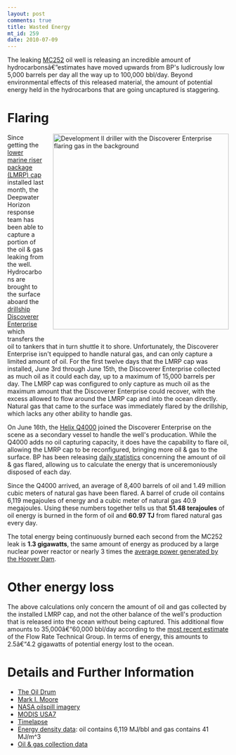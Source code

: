 ```yaml
--- 
layout: post
comments: true
title: Wasted Energy
mt_id: 259
date: 2010-07-09
---
```

The leaking [MC252](http://en.wikipedia.org/wiki/Macondo_Prospect) oil well is releasing an incredible amount of hydrocarbonsâ€”estimates have moved upwards from BP's ludicrously low 5,000 barrels per day all the way up to 100,000 bbl/day.  Beyond environmental effects of this released material, the amount of potential energy held in the hydrocarbons that are going uncaptured is staggering.

# Flaring
<a href="http://www.flickr.com/photos/bpamerica/4690897909/in/photostream/"><img alt="Development II driller with the Discoverer Enterprise flaring gas in the background" src="http://farm2.static.flickr.com/1284/4690897909_e01961c193.jpg" width="400" height="446" class="mt-image-right" style="float: right; margin: 0 0 20px 20px;" /></a>
Since getting the [lower marine riser package (LMRP) cap](http://www.theoildrum.com/node/6560) installed last month, the Deepwater Horizon response team has been able to capture a portion of the oil & gas leaking from the well.  Hydrocarbons are brought to the surface aboard the [drillship](http://en.wikipedia.org/wiki/Drillship) [Discoverer Enterprise](http://www.ship-technology.com/projects/discoverer/) which transfers the oil to tankers that in turn shuttle it to shore. Unfortunately, the Discoverer Enterprise isn't equipped to handle natural gas, and can only capture a limited amount of oil.  For the first twelve days that the LMRP cap was installed, June 3rd through June 15th, the Discoverer Enterprise collected as much oil as it could each day, up to a maximum of 15,000 barrels per day.  The LMRP cap was configured to only capture as much oil as the maximum amount that the Discoverer Enterprise could recover, with the excess allowed to flow around the LMRP cap and into the ocean directly.  Natural gas that came to the surface was immediately flared by the drillship, which lacks any other ability to handle gas.

On June 16th, the [Helix Q4000](http://en.wikipedia.org/wiki/Q4000) joined the Discoverer Enterprise on the scene as a secondary vessel to handle the well's producation.  While the Q4000 adds no oil capturing capacity, it does have the capability to flare oil, allowing the LMRP cap to be reconfigured, bringing more oil & gas to the surface.  BP has been releasing [daily statistics](http://www.bp.com/extendedsectiongenericarticle.do?categoryId=40&contentId=7061813) concerning the amount of oil & gas flared, allowing us to calculate the energy that is unceremoniously disposed of each day.

Since the Q4000 arrived, an average of 8,400 barrels of oil and 1.49 million cubic meters of natural gas have been flared.  A barrel of crude oil contains 6,119 megajoules of energy and a cubic meter of natural gas 40.9 megajoules.  Using these numbers together tells us that **51.48 terajoules** of oil energy is burned in the form of oil and **60.97 TJ** from flared natural gas every day.

The total energy being continuously burned each second from the MC252 leak is **1.3 gigawatts**, the same amount of energy as produced by a large nuclear power reactor or nearly 3 times the [average power generated by the Hoover Dam](http://www.usbr.gov/lc/hooverdam/faqs/powerfaq.html).

# Other energy loss
The above calculations only concern the amount of oil and gas collected by the installed LMRP cap, and not the other balance of the well's production that is released into the ocean without being captured.  This additional flow amounts to 35,000â€“60,000 bbl/day according to the [most recent estimate](http://www.deepwaterhorizonresponse.com/go/doc/2931/661583/) of the Flow Rate Technical Group.  In terms of energy, this amounts to 2.5â€“4.2 gigawatts of potential energy lost to the ocean.

# Details and Further Information
* [The Oil Drum](http://theoildrum.com)
* [Mark I. Moore](http://markimoore.com)
* [NASA oilspill imagery](http://www.nasa.gov/topics/earth/features/oilspill/)
* [MODIS USA7](http://rapidfire.sci.gsfc.nasa.gov/subsets/?subset=USA7)
* [Timelapse](http://www.nasa.gov/topics/earth/features/oil-spill-video.html)
* [Energy density data](http://www.eia.doe.gov/emeu/aer/append_a.html): oil contains 6,119 MJ/bbl and gas contains 41 MJ/m^3
* [Oil & gas collection data](http://markimoore.com/video-of-deepwater-horizon-flaring-gas-from-collected-oil/)
